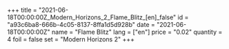 +++
title = "2021-06-18T00:00:00Z_Modern_Horizons_2_Flame_Blitz_[en]_false"
id = "a93c6ba8-666b-4c05-8137-8ffa1d5d928b"
date = "2021-06-18T00:00:00Z"
name = "Flame Blitz"
lang = ["en"]
price = "0.02"
quantity = 4
foil = false
set = "Modern Horizons 2"
+++
